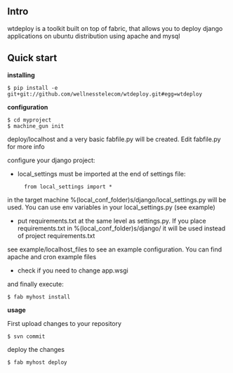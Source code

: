 

Intro
-----
wtdeploy is a toolkit built on top of fabric, that allows you to deploy django applications on ubuntu distribution using apache and mysql

Quick start
-----------

**installing**

    $ pip install -e git+git://github.com/wellnesstelecom/wtdeploy.git#egg=wtdeploy


**configuration**

    $ cd myproject
    $ machine_gun init

deploy/localhost and a very basic fabfile.py will be created. Edit fabfile.py for more info

configure your django project:
    
- local_settings must be imported at the end of settings file:
        
        from local_settings import *

in the target machine %(local_conf_folder)s/django/local_settings.py will be used. You can use env variables in your local_settings.py (see example)

- put requirements.txt at the same level as settings.py. If you place requirements.txt in %(local_conf_folder)s/django/ it will be used instead of project requirements.txt

see example/localhost_files to see an example configuration. You can find apache and cron example files

- check if you need to change app.wsgi 
    

and finally execute:

    $ fab myhost install

**usage**

First upload changes to your repository

    $ svn commit

deploy the changes

    $ fab myhost deploy



